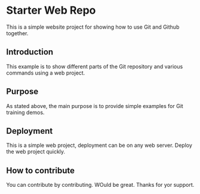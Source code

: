 # Starter Web Repo

This is a simple website project for showing how to use Git and Github together.

## Introduction

This example is to show different parts of the Git repository and various commands using a web project.

## Purpose
As stated above, the main purpose is to provide simple examples for Git training demos.

## Deployment

This is a simple web project, deployment can be on any web server. Deploy the web project quickly.

## How to contribute

You can contribute by contributing. WOuld be great. Thanks for yor support.